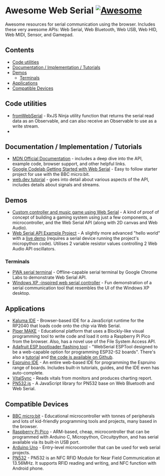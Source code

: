 # Awesome Web Serial [![Awesome](https://awesome.re/badge.svg)](https://awesome.re)

Awesome resources for serial communication using the browser. Includes these very awesome APIs: Web Serial, Web Bluetooth, Web USB, Web HID, Web MIDI, Sensor, and Gamepad.

## Contents

- [Code utilities](#code-utilities)
- [Documentation / Implementation / Tutorials](#documentation--implementation--tutorials)
- [Demos](#demos)
	- [Terminals](#terminals)
- [Applications](#applications)
- [Compatible Devices](#compatible-devices)

## Code utilities

- [fromWebSerial](https://rxjs-ninja.tane.dev/modules/utility.html#fromwebserial) - RxJS Ninja utility function that returns the serial read data as an Observable, and can also receive an Observable to use as a write stream.
- 

## Documentation / Implementation / Tutorials

- [MDN Official Documentation](https://developer.mozilla.org/en-US/docs/Web/API/Web_Serial_API) - includes a deep dive into the API, example code, browser support, and other helpful links.
- [Google Codelab Getting Started with Web Serial](https://codelabs.developers.google.com/codelabs/web-serial#0) - Easy to follow starter project for use with the BBC micro:bit.
- [web.dev tutorial](https://web.dev/serial/) - goes into detail about various aspects of the API, includes details about signals and streams.

## Demos

- [Custom controller and music game using Web Serial](https://github.com/drohen/paddle-game) - A kind of proof of concept of building a gaming system using just a few components, a microcontroller, and the Web Serial API (along with 2D canvas and Web Audio).
- [Web Serial API Example Project](https://github.com/drohen/serial-web-test) - A slightly more advanced "hello world" with a [live demo](https://drohen.github.io/serial-web-test/) (requires a serial device running the project's micropython code). Utilises 2 variable resistor values controlling 2 Web Audio API oscillators.

### Terminals

- [PWA serial terminal](https://github.com/GoogleChromeLabs/serial-terminal) - Offline-capable serial terminal by Google Chrome Labs to demonstrate Web Serial API.
- [Windows XP -inspired web serial controller](https://webserial.app/) - Fun demonstration of a serial communication tool that resembles the UI of the Windows XP desktop.

## Applications

- [Kaluma IDE](https://kaluma.io/ide) - Browser-based IDE for a JavaScript runtime for the RP2040 that loads code onto the chip via Web Serial.
- [Piper MAKE](https://make.playpiper.com/) - Educational platform that uses a Blockly-like visual programming tool to write code and load it onto a Raspberry Pi Pico from the browser. Also, has a novel use of the File System Access API.
- [Adafruit ESP bootloader flashing tool](https://adafruit.github.io/Adafruit_WebSerial_ESPTool/) - "WebSerial ESPTool designed to be a web-capable option for programming ESP32-S2 boards". There's also a [tutorial](https://learn.adafruit.com/adafruit-metro-esp32-s2/web-serial-esptool) and [the code is available on Github](https://github.com/adafruit/Adafruit_WebSerial_ESPTool).
- [Espruino IDE](https://www.espruino.com/ide/) - An entire web-based IDE for programming the Espruino range of boards. Includes built-in tutorials, guides, and the IDE even has auto-complete.
- [VitalSync](https://xchart.com/automatic-monitoring) - Reads vitals from monitors and produces charting report.
- [PN532.js](https://github.com/taichunmin/pn532.js) - A JavaScript library for PN532 base on Web Bluetooth and Web Serial.

## Compatible Devices

- [BBC micro:bit](https://microbit.org/) - Educational microcontroller with tonnes of peripherals and lots of kid-friendly programming tools and projects, many based in the browser.
- [Raspberry Pi Pico](https://www.raspberrypi.com/products/raspberry-pi-pico/) - ARM-based, cheap, microcontroller that can be programmed with Arduino C, Micropython, Circuitpython, and has serial available via its built-in USB port.
- [Arduino Uno](https://www.arduino.cc/en/Main/Products) - Entry-level microcontroller that can be used for web serial projects.
- [PN532](https://www.nxp.com/docs/en/user-guide/141520.pdf) - PN532 is an NFC RFID Module for Near Field Communication at 13.56MHz. It supports RFID reading and writing, and NFC function with Android phone.
